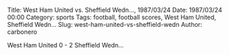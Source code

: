 Title: West Ham United vs. Sheffield Wedn…, 1987/03/24
Date: 1987/03/24 00:00
Category: sports
Tags: football, football scores, West Ham United, Sheffield Wedn…
Slug: west-ham-united-vs-sheffield-wedn
Author: carbonero


West Ham United 0 - 2 Sheffield Wedn…
